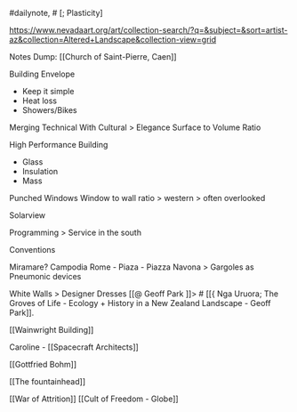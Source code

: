 #dailynote, #
[; Plasticity]

https://www.nevadaart.org/art/collection-search/?q=&subject=&sort=artist-az&collection=Altered+Landscape&collection-view=grid


Notes Dump:
[[Church of Saint-Pierre, Caen]]

Building Envelope
- Keep it simple
- Heat loss
- Showers/Bikes

Merging Technical With Cultural > Elegance
Surface to Volume Ratio


High Performance Building
- Glass
- Insulation 
- Mass

Punched Windows
Window to wall ratio > western > often overlooked

Solarview


Programming > Service in the south

Conventions

Miramare?
Campodia Rome - Piaza - Piazza Navona > Gargoles as Pneumonic devices

White Walls > Designer Dresses
[[@ Geoff Park ]]> # [[{ Nga Uruora; The Groves of Life - Ecology + History in a New Zealand Landscape - Geoff Park]].

[[Wainwright Building]]

Caroline - [[Spacecraft Architects]]

[[Gottfried Bohm]]


[[The fountainhead]]

[[War of Attrition]]
[[Cult of Freedom - Globe]]